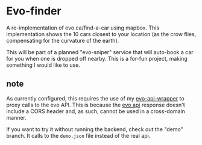 # Evo-finder

A re-implementation of evo.ca/find-a-car using mapbox. This implementation shows the 10 cars closest to your location (as the crow flies, compensating for the curvature of the earth).

This will be part of a planned "evo-sniper" service that will auto-book a car for you when one is dropped off nearby. This is a for-fun project, making something I would like to use.

## note

As currently configured, this requires the use of my [evo-api-wrapper](https://github.com/jeremy21212121/evo-api-wrapper) to proxy calls to the evo API. This is because the [evo api](https://evo.ca/api/Cars.aspx) response doesn't include a CORS header and, as such, cannot be used in a cross-domain manner.

If you want to try it without running the backend, check out the "demo" branch. It calls to the ```demo.json``` file instead of the real api.
